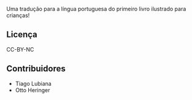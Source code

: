 Uma tradução para a língua portuguesa do primeiro livro ilustrado para crianças! 

## Licença 
CC-BY-NC

## Contribuidores
* Tiago Lubiana
* Otto Heringer
